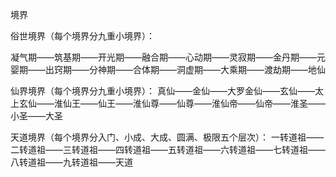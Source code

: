 境界

俗世境界（每个境界分九重小境界）：

凝气期——筑基期——开光期——融合期——心动期——灵寂期——金丹期——元婴期——出窍期——分神期——合体期——洞虚期——大乘期——渡劫期——地仙

仙界境界（每个境界分九重小境界）：
真仙——金仙——大罗金仙——玄仙——太上玄仙——淮仙王——仙王——淮仙尊——仙尊——淮仙帝——仙帝——淮圣——小圣——大圣

天道境界（每个境界分入门、小成、大成、圆满、极限五个层次）：
一转道祖——二转道祖——三转道祖——四转道祖——五转道祖——六转道祖——七转道祖——八转道祖——九转道祖——天道
